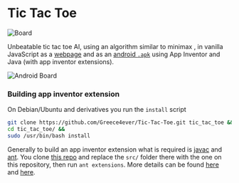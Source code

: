 # Tic Tac Toe

![Board](https://i.imgur.com/TKpbXgr.png)

Unbeatable tic tac toe AI, using an algorithm similar to minimax , in vanilla JavaScript as a [webpage]( https://greece4ever.github.io/Tic-Tac-Toe/ ) and as an [android `.apk`](https://github.com/Greece4ever/Tic-Tac-Toe/releases/tag/0.0.1) using App Inventor and Java (with app inventor extensions).

![Android Board](https://i.imgur.com/w1R19kb.png)

### Building app inventor extension

On Debian/Ubuntu and derivatives you run the `install` script
```sh
git clone https://github.com/Greece4ever/Tic-Tac-Toe.git tic_tac_toe && 
cd tic_tac_toe/ &&
sudo /usr/bin/bash install
```
Generally to build an app inventor extension what is required is [javac](https://docs.oracle.com/javase/7/docs/technotes/tools/windows/javac.html) and [ant](https://ant.apache.org/). You clone [this repo](https://github.com/mit-cml/extension-template) and replace the `src/` folder there with the one on this repository, then run `ant extensions`. More details can be found [here](https://saitwalshreyash19.medium.com/writing-your-first-app-inventor-2-extension-dc6d5d4ff824) and [here](https://saitwalshreyash19.medium.com/writing-extensions-for-app-inventor-2-and-kodular-7d20092bff16).
